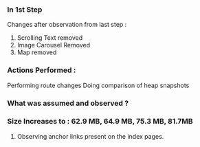 ### In 1st Step 

Changes after observation from last step :
1. Scrolling Text removed
2. Image Carousel Removed
3. Map removed

###  Actions Performed :
Performing route changes
Doing comparison of heap snapshots

### What was assumed and observed ?
### Size Increases to : 62.9 MB, 64.9 MB, 75.3 MB, 81.7MB

1. Observing anchor links present on the index pages.








